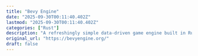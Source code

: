 ```yaml
---
title: "Bevy Engine"
date: "2025-09-30T00:11:40.402Z"
lastmod: "2025-09-30T00:11:40.402Z"
categories: ["Rust"]
description: "A refreshingly simple data-driven game engine built in Rust. Free and Open Source Forever!"
original_url: "https://bevyengine.org/"
draft: false
---
```

